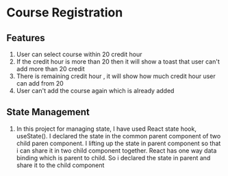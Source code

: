 # Course Registration

## Features

1. User can select course within 20 credit hour
2. If the credit hour is more than 20 then it will show a toast that user can't add more than 20 credit
3. There is remaining credit hour , it will show how much credit hour user can add from 20
4. User can't add the course again which is already added

## State Management

1. In this project for managing state, I have used React state hook, useState(). I declared the state in the common parent component of two child paren component. I lifting up the state in parent component so that i can share it in two child component together. React has one way data binding which is parent to child. So i declared the state in parent and share it to the child component
